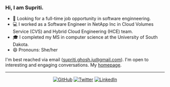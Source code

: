 ### Hi, I am Supriti.

- 💞️ Looking for a full-time job opportunity in software enginneering. 
- 💻 I worked as a Software Engineer in NetApp Inc in Cloud Volumes Service (CVS) and Hybrid Cloud Engineering (HCE) team.
- 🎓 I completed my MS in computer science at the University of South Dakota.
- 😄 Pronouns: She/her

I'm best reached via email (supriti.ghosh.ju@gmail.com). I'm open to interesting and engaging conversations. My [homepage](https://supritighosh.github.io/).

---
<p align="center">
	<a href="https://github.com/supritighosh"><img src="https://img.shields.io/badge/GitHub--_.svg?style=social&logo=GitHub" alt="GitHub"></a>
                            <a href="https://twitter.com/supritiiiii"><img src="https://img.shields.io/badge/Twitter--_.svg?style=social&logo=Twitter" alt="Twitter"></a>
                            <a href="https://www.linkedin.com/in/supritighosh/"><img src="https://img.shields.io/badge/LinkedIn--_.svg?style=social&logo=linkedin" alt="LinkedIn"></a>
</p>
